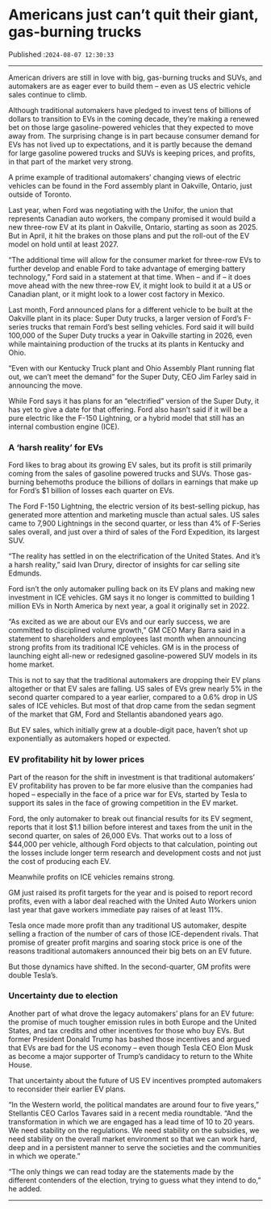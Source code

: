 # Americans just can’t quit their giant, gas-burning trucks

Published :`2024-08-07 12:30:33`

---

American drivers are still in love with big, gas-burning trucks and SUVs, and automakers are as eager ever to build them – even as US electric vehicle sales continue to climb.

Although traditional automakers have pledged to invest tens of billions of dollars to transition to EVs in the coming decade, they’re making a renewed bet on those large gasoline-powered vehicles that they expected to move away from. The surprising change is in part because consumer demand for EVs has not lived up to expectations, and it is partly because the demand for large gasoline powered trucks and SUVs is keeping prices, and profits, in that part of the market very strong.

A prime example of traditional automakers’ changing views of electric vehicles can be found in the Ford assembly plant in Oakville, Ontario, just outside of Toronto.

Last year, when Ford was negotiating with the Unifor, the union that represents Canadian auto workers, the company promised it would build a new three-row EV at its plant in Oakville, Ontario, starting as soon as 2025. But in April, it hit the brakes on those plans and put the roll-out of the EV model on hold until at least 2027.

“The additional time will allow for the consumer market for three-row EVs to further develop and enable Ford to take advantage of emerging battery technology,” Ford said in a statement at that time. When – and if – it does move ahead with the new three-row EV, it might look to build it at a US or Canadian plant, or it might look to a lower cost factory in Mexico.

Last month, Ford announced plans for a different vehicle to be built at the Oakville plant in its place: Super Duty trucks, a larger version of Ford’s F-series trucks that remain Ford’s best selling vehicles. Ford said it will build 100,000 of the Super Duty trucks a year in Oakville starting in 2026, even while maintaining production of the trucks at its plants in Kentucky and Ohio.

“Even with our Kentucky Truck plant and Ohio Assembly Plant running flat out, we can’t meet the demand” for the Super Duty, CEO Jim Farley said in announcing the move.

While Ford says it has plans for an “electrified” version of the Super Duty, it has yet to give a date for that offering. Ford also hasn’t said if it will be a pure electric like the F-150 Lightning, or a hybrid model that still has an internal combustion engine (ICE).

### A ‘harsh reality’ for EVs

Ford likes to brag about its growing EV sales, but its profit is still primarily coming from the sales of gasoline powered trucks and SUVs. Those gas-burning behemoths produce the billions of dollars in earnings that make up for Ford’s $1 billion of losses each quarter on EVs.

The Ford F-150 Lightning, the electric version of its best-selling pickup, has generated more attention and marketing muscle than actual sales. US sales came to 7,900 Lightnings in the second quarter, or less than 4% of F-Series sales overall, and just over a third of sales of the Ford Expedition, its largest SUV.

“The reality has settled in on the electrification of the United States. And it’s a harsh reality,” said Ivan Drury, director of insights for car selling site Edmunds.

Ford isn’t the only automaker pulling back on its EV plans and making new investment in ICE vehicles. GM says it no longer is committed to building 1 million EVs in North America by next year, a goal it originally set in 2022.

“As excited as we are about our EVs and our early success, we are committed to disciplined volume growth,” GM CEO Mary Barra said in a statement to shareholders and employees last month when announcing strong profits from its traditional ICE vehicles. GM is in the process of launching eight all-new or redesigned gasoline-powered SUV models in its home market.

This is not to say that the traditional automakers are dropping their EV plans altogether or that EV sales are falling. US sales of EVs grew nearly 5% in the second quarter compared to a year earlier, compared to a 0.6% drop in US sales of ICE vehicles. But most of that drop came from the sedan segment of the market that GM, Ford and Stellantis abandoned years ago.

But EV sales, which initially grew at a double-digit pace, haven’t shot up exponentially as automakers hoped or expected.

### EV profitability hit by lower prices

Part of the reason for the shift in investment is that traditional automakers’ EV profitability has proven to be far more elusive than the companies had hoped – especially in the face of a price war for EVs, started by Tesla to support its sales in the face of growing competition in the EV market.

Ford, the only automaker to break out financial results for its EV segment, reports that it lost $1.1 billion before interest and taxes from the unit in the second quarter, on sales of 26,000 EVs. That works out to a loss of $44,000 per vehicle, although Ford objects to that calculation, pointing out the losses include longer term research and development costs and not just the cost of producing each EV.

Meanwhile profits on ICE vehicles remains strong.

GM just raised its profit targets for the year and is poised to report record profits, even with a labor deal reached with the United Auto Workers union last year that gave workers immediate pay raises of at least 11%.

Tesla once made more profit than any traditional US automaker, despite selling a fraction of the number of cars of those ICE-dependent rivals. That promise of greater profit margins and soaring stock price is one of the reasons traditional automakers announced their big bets on an EV future.

But those dynamics have shifted. In the second-quarter, GM profits were double Tesla’s.

### Uncertainty due to election

Another part of what drove the legacy automakers’ plans for an EV future: the promise of much tougher emission rules in both Europe and the United States, and tax credits and other incentives for those who buy EVs. But former President Donald Trump has bashed those incentives and argued that EVs are bad for the US economy – even though Tesla CEO Elon Musk as become a major supporter of Trump’s candidacy to return to the White House.

That uncertainty about the future of US EV incentives prompted automakers to reconsider their earlier EV plans.

“In the Western world, the political mandates are around four to five years,” Stellantis CEO Carlos Tavares said in a recent media roundtable. “And the transformation in which we are engaged has a lead time of 10 to 20 years. We need stability on the regulations. We need stability on the subsidies, we need stability on the overall market environment so that we can work hard, deep and in a persistent manner to serve the societies and the communities in which we operate.”

“The only things we can read today are the statements made by the different contenders of the election, trying to guess what they intend to do,” he added.

---

